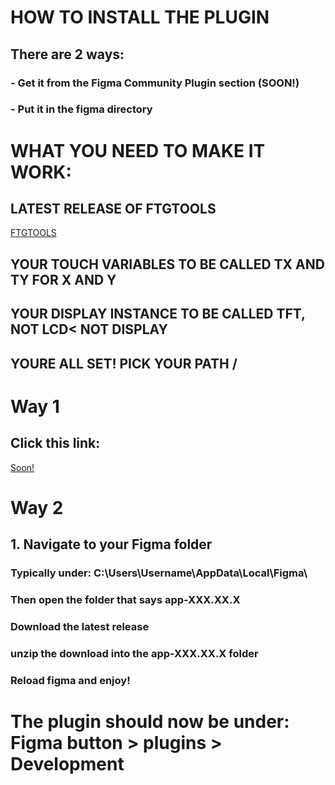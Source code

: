 # HOW TO INSTALL THE PLUGIN 
<style>h1,h2,h3,h4 { border-bottom: 0; } </style>
## There are 2 ways:
### - Get it from the Figma Community Plugin section (SOON!)
### - Put it in the figma directory
# WHAT YOU NEED TO MAKE IT WORK:
## LATEST RELEASE OF FTGTOOLS 
[FTGTOOLS](https://github.com/Zynth9999/FigmaToGFX/releases/download/v1.1.6/ftgtools.h)
## YOUR TOUCH VARIABLES TO BE CALLED TX AND TY FOR X AND Y
## YOUR DISPLAY INSTANCE TO BE CALLED TFT, NOT LCD< NOT DISPLAY

## YOURE ALL SET! PICK YOUR PATH \/

# Way 1

## Click this link: 
[Soon!](installation.md)

# Way 2

## 1. Navigate to your Figma folder
### Typically under: C:\Users\Username\AppData\Local\Figma\
### Then open the folder that says app-XXX.XX.X
### Download the latest release
### unzip the download into the app-XXX.XX.X folder
### Reload figma and enjoy!

# The plugin should now be under: Figma button > plugins > Development
